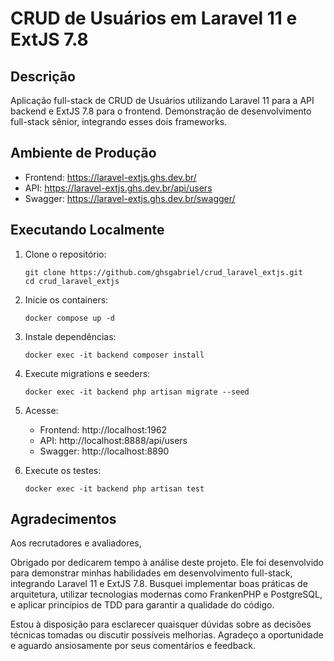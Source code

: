 # CRUD de Usuários em Laravel 11 e ExtJS 7.8

## Descrição
Aplicação full-stack de CRUD de Usuários utilizando Laravel 11 para a API backend e ExtJS 7.8 para o frontend. Demonstração de desenvolvimento full-stack sênior, integrando esses dois frameworks.


## Ambiente de Produção

- Frontend: https://laravel-extjs.ghs.dev.br/
- API: https://laravel-extjs.ghs.dev.br/api/users
- Swagger: https://laravel-extjs.ghs.dev.br/swagger/

## Executando Localmente

1. Clone o repositório:
   ```
   git clone https://github.com/ghsgabriel/crud_laravel_extjs.git
   cd crud_laravel_extjs
   ```

2. Inicie os containers:
   ```
   docker compose up -d
   ```

3. Instale dependências:
   ```
   docker exec -it backend composer install
   ```

4. Execute migrations e seeders:
   ```
   docker exec -it backend php artisan migrate --seed
   ```

5. Acesse:
    - Frontend: http://localhost:1962
    - API: http://localhost:8888/api/users
    - Swagger: http://localhost:8890

6. Execute os testes:
   ```
   docker exec -it backend php artisan test
   ```


## Agradecimentos

Aos recrutadores e avaliadores,

Obrigado por dedicarem tempo à análise deste projeto. Ele foi desenvolvido para demonstrar minhas habilidades em desenvolvimento full-stack, integrando Laravel 11 e ExtJS 7.8. Busquei implementar boas práticas de arquitetura, utilizar tecnologias modernas como FrankenPHP e PostgreSQL, e aplicar princípios de TDD para garantir a qualidade do código.

Estou à disposição para esclarecer quaisquer dúvidas sobre as decisões técnicas tomadas ou discutir possíveis melhorias. Agradeço a oportunidade e aguardo ansiosamente por seus comentários e feedback.